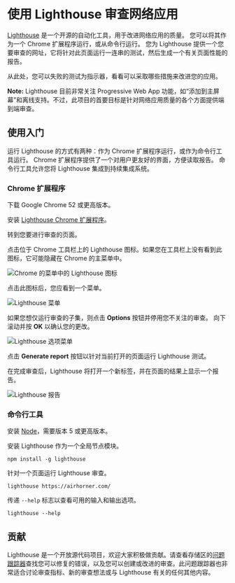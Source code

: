 # 使用 Lighthouse 审查网络应用

[Lighthouse](https://github.com/GoogleChrome/lighthouse) 是一个开源的自动化工具，用于改进网络应用的质量。 您可以将其作为一个 Chrome 扩展程序运行，或从命令行运行。 您为 Lighthouse 提供一个您要审查的网址，它将针对此页面运行一连串的测试，然后生成一个有关页面性能的报告。

从此处，您可以失败的测试为指示器，看看可以采取哪些措施来改进您的应用。

**Note:** Lighthouse 目前非常关注 Progressive Web App 功能，如“添加到主屏幕”和离线支持。不过，此项目的首要目标是针对网络应用质量的各个方面提供端到端审查。

## 使用入门

运行 Lighthouse 的方式有两种：作为 Chrome 扩展程序运行，或作为命令行工具运行。 Chrome 扩展程序提供了一个对用户更友好的界面，方便读取报告。 命令行工具允许您将 Lighthouse 集成到持续集成系统。

### Chrome 扩展程序

下载 Google Chrome 52 或更高版本。

安装 [Lighthouse Chrome 扩展程序](https://chrome.google.com/webstore/detail/lighthouse/blipmdconlkpinefehnmjammfjpmpbjk?hl=zh-cn)。

转到您要进行审查的页面。

点击位于 Chrome 工具栏上的 Lighthouse 图标。如果您在工具栏上没有看到此图标，它可能隐藏在 Chrome 的主菜单中。

![Chrome 的菜单中的 Lighthouse 图标](/tutorial/course/performance/lighthouse-icon.png)

点击此图标后，您应看到一个菜单。

![Lighthouse 菜单](/tutorial/course/performance/lighthouse-menu.png)

如果您想仅运行审查的子集，则点击 **Options** 按钮并停用您不关注的审查。 向下滚动并按 **OK** 以确认您的更改。

![Lighthouse 选项菜单](/tutorial/course/performance/lighthouse-options-menu.png)

点击 **Generate report** 按钮以针对当前打开的页面运行 Lighthouse 测试。

在完成审查后，Lighthouse 将打开一个新标签，并在页面的结果上显示一个报告。

![Lighthouse 报告](https://developers.google.cn/web/tools/lighthouse/images/report.png?hl=zh-cn)

### 命令行工具

安装 [Node](https://nodejs.org/)，需要版本 5 或更高版本。

安装 Lighthouse 作为一个全局节点模块。

```
npm install -g lighthouse
```

针对一个页面运行 Lighthouse 审查。

```
lighthouse https://airhorner.com/
```

传递 `--help` 标志以查看可用的输入和输出选项。

```
lighthouse --help
```

## 贡献

Lighthouse 是一个开放源代码项目，欢迎大家积极做贡献。请查看存储区的[问题跟踪器](https://github.com/GoogleChrome/lighthouse/issues)查找您可以修复的错误，以及您可以创建或改进的审查。此问题跟踪器也非常适合讨论审查指标、新的审查想法或与 Lighthouse 有关的任何其他内容。
